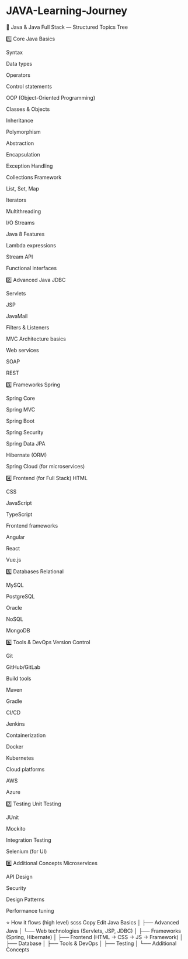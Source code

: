 # JAVA-Learning-Journey

🌳 Java & Java Full Stack — Structured Topics Tree

1️⃣ Core Java
Basics

  Syntax
  
  Data types
  
  Operators
  
  Control statements

OOP (Object-Oriented Programming)

  Classes & Objects
  
  Inheritance
  
  Polymorphism
  
  Abstraction
  
  Encapsulation

Exception Handling

Collections Framework

  List, Set, Map
  
  Iterators

Multithreading

I/O Streams

Java 8 Features

  Lambda expressions
  
  Stream API
  
  Functional interfaces

2️⃣ Advanced Java
JDBC

Servlets

JSP

JavaMail

Filters & Listeners

MVC Architecture basics

Web services

SOAP

REST

3️⃣ Frameworks
Spring

Spring Core

Spring MVC

Spring Boot

Spring Security

Spring Data JPA

Hibernate (ORM)

Spring Cloud (for microservices)

4️⃣ Frontend (for Full Stack)
HTML

CSS

JavaScript

TypeScript

Frontend frameworks

Angular

React

Vue.js

5️⃣ Databases
Relational

MySQL

PostgreSQL

Oracle

NoSQL

MongoDB

6️⃣ Tools & DevOps
Version Control

Git

GitHub/GitLab

Build tools

Maven

Gradle

CI/CD

Jenkins

Containerization

Docker

Kubernetes

Cloud platforms

AWS

Azure

7️⃣ Testing
Unit Testing

JUnit

Mockito

Integration Testing

Selenium (for UI)

8️⃣ Additional Concepts
Microservices

API Design

Security

Design Patterns

Performance tuning

⭐ How it flows (high level)
scss
Copy
Edit
Java Basics
│
├── Advanced Java
│   └── Web technologies (Servlets, JSP, JDBC)
│
├── Frameworks (Spring, Hibernate)
│
├── Frontend (HTML → CSS → JS → Framework)
│
├── Database
│
├── Tools & DevOps
│
├── Testing
│
└── Additional Concepts
